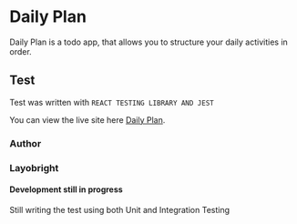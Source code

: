 # Daily Plan

Daily Plan is a todo app, that allows you to structure your daily activities in order.

## Test

Test was written with `REACT TESTING LIBRARY AND JEST`

You can view the live site here [Daily Plan](https://daily-plan.vercel.app).

### Author

### Layobright

#### Development still in progress

Still writing the test using both Unit and Integration Testing
